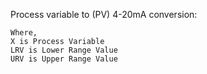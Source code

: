 Process variable to (PV) 4-20mA conversion:

    Where,
    X is Process Variable
    LRV is Lower Range Value
    URV is Upper Range Value